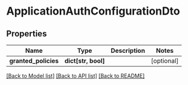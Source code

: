 # ApplicationAuthConfigurationDto


## Properties
Name | Type | Description | Notes
------------ | ------------- | ------------- | -------------
**granted_policies** | **dict[str, bool]** |  | [optional] 

[[Back to Model list]](../README.md#documentation-for-models) [[Back to API list]](../README.md#documentation-for-api-endpoints) [[Back to README]](../README.md)


